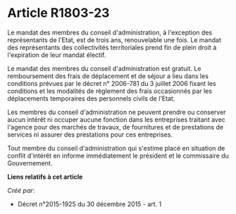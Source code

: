 # Article R1803-23

Le mandat des membres du conseil d'administration, à l'exception des représentants de l'Etat, est de trois ans, renouvelable
une fois. Le mandat des représentants des collectivités territoriales prend fin de plein droit à l'expiration de leur mandat
électif. 

Le mandat des membres du conseil d'administration est gratuit. Le remboursement des frais de déplacement et de séjour a lieu
dans les conditions prévues par le décret n° 2006-781 du 3 juillet 2006 fixant les conditions et les modalités de règlement
des frais occasionnés par les déplacements temporaires des personnels civils de l'Etat. 

Les membres du conseil d'administration ne peuvent prendre ou conserver aucun intérêt ni occuper aucune fonction dans les
entreprises traitant avec l'agence pour des marchés de travaux, de fournitures et de prestations de services ni assurer des
prestations pour ces entreprises. 

Tout membre du conseil d'administration qui s'estime placé en situation de conflit d'intérêt en informe immédiatement le
président et le commissaire du Gouvernement.

**Liens relatifs à cet article**

_Créé par_:

  - Décret n°2015-1925 du 30 décembre 2015 - art. 1
